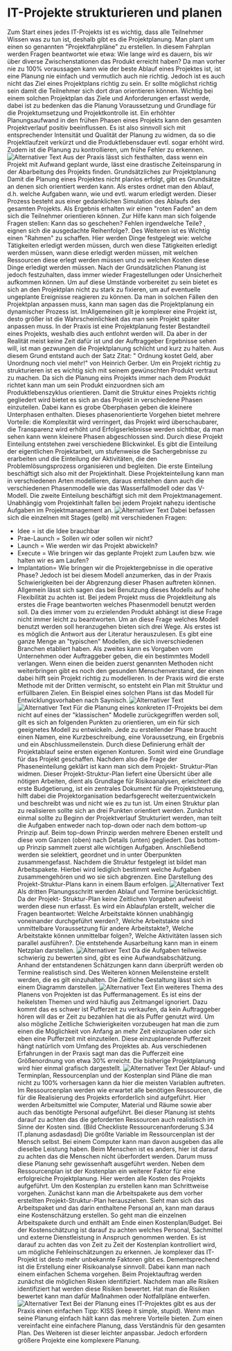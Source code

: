 ﻿# IT-Projekte strukturieren und planen
 
 Zum Start eines jedes IT-Projekts ist es wichtig, dass alle Teilnehmer Wissen was zu tun ist,
deshalb gibt es die Projektplanung.
Man plant um einen so genannten "Projektfahrpläne" zu erstellen. In diesem Fahrplan
werden Fragen beantwortet wie etwa: Wie lange wird es dauern, bis wir über diverse
Zwischenstationen das Produkt erreicht haben? Da man vorher nie zu 100% voraussagen
kann wie der beste Ablauf eines Projektes ist, ist eine Planung nie einfach und vermutlich
auch nie richtig. Jedoch ist es auch nicht das Ziel eines Projektplans richtig zu sein. Er sollte
möglichst richtig sein damit die Teilnehmer sich dort dran orientieren können. Wichtig bei
einem solchen Projektplan das Ziele und Anforderungen erfasst werde, dabei ist zu bedenken
das die Planung Voraussetzung und Grundlage für die Projektumsetzung und
Projektkontrolle ist.
Ein erhöhter Planungsaufwand in den frühen Phasen eines Projekts kann den gesamten
Projektverlauf positiv beeinflussen. Es ist also sinnvoll sich mit entsprechender Intensität
und Qualität der Planung zu widmen, da so die Projektlaufzeit verkürzt und die
Produktlebensdauer evtl. sogar erhöht wird. Zudem ist die Planung zu kontrollieren, um
frühe Fehler zu erkennen.
![Alternativer Text](_images/praplanung/Abbildung_6.1_IT_planen.png)
Aus der Praxis lässt sich festhalten, dass wenn ein Projekt mit Aufwand geplant wurde, lässt
eine drastische Zeiteinsparung in der Abarbeitung des Projekts finden.
Grundsätzliches zur Projektplanung
Damit die Planung eines Projektes nicht planlos erfolgt, gibt es Grundsätze an denen sich orientiert
werden kann.
Als erstes ordnet man den Ablauf, d.h. welche Aufgaben wann, wie und evtl. warum erledigt
werden. Dieser Prozess besteht aus einer gedanklichen Simulation des Ablaufs des gesamten
Projekts. Als Ergebnis erhalten wir einen "roten Faden" an dem sich die Teilnehmer
orientieren können. Zur Hilfe kann man sich folgende Fragen stellen: Kann das so
geschehen? Fehlen irgendwelche Teile? , eignen sich die ausgedachte Reihenfolge?.
Des Weiteren ist es Wichtig einen "Rahmen" zu schaffen. Hier werden Dinge festgelegt wie:
welche Tätigkeiten erledigt werden müssen, durch wen diese Tätigkeiten erledigt werden
müssen, wann diese erledigt werden müssen, mit welchen Ressourcen diese erlegt werden
müssen und zu welchen Kosten diese Dinge erledigt werden müssen.
Nach der Grundsätzlichen Planung ist jedoch festzuhalten, dass immer wieder
Fragestellungen oder Unsicherheit aufkommen können. Um auf diese Umstände vorbereitet
zu sein bietet es sich an den Projektplan nicht zu stark zu fixieren, um auf eventuelle
ungeplante Ereignisse reagieren zu können. Da man in solchen Fällen den Projektplan
anpassen muss, kann man sagen das die Projektplanung ein dynamischer Prozess ist. ImAllgemeinen gilt je komplexer eine Projekt ist, desto größer ist die Wahrscheinlichkeit das
man sein Projekt später anpassen muss.
In der Praxis ist eine Projektplanung fester Bestandteil eines Projekts, weshalb dies auch
entlohnt werden will. Da aber in der Realität meist keine Zeit dafür ist und der Auftraggeber
Ergebnisse sehen will, ist man gezwungen die Projektplanung schlicht und kurz zu halten.
Aus diesem Grund entstand auch der Satz Zitat: " Ordnung kostet Geld, aber Unordnung
noch viel mehr!" von Heinrich Gerber.
Um ein Projekt richtig zu strukturieren ist es wichtig sich mit seinem gewünschten Produkt
vertraut zu machen. Da sich die Planung eins Projekts immer nach dem Produkt richtet kann
man um sein Produkt einzuordnen sich am Produktlebenszyklus orientieren.
Damit die Struktur eines Projekts richtig gegliedert wird bietet es sich an das Projekt in
verschiedene Phasen einzuteilen. Dabei kann es grobe Oberphasen geben die kleinere
Unterphasen enthalten. Dieses phasenorientierte Vorgehen bietet mehrere Vorteile: die
Komplexität wird verringert, das Projekt wird überschaubarer, die Transparenz wird erhöht
und Erfolgserlebnisse werden sichtbar, da man sehen kann wenn kleinere Phasen
abgeschlossen sind.
Durch diese Projekt Einteilung entstehen zwei verschiedene Blickwinkel. Es gibt die
Einteilung der eigentlichen Projektarbeit, um stufenweise die Sachergebnisse zu erarbeiten
und die Einteilung der Aktivitäten, die den Problemlösungsprozess organisieren und
begleiten. Die erste Einteilung beschäftigt sich also mit der Projektinhalt. Diese
Projekteinteilung kann man in verschiedenen Arten modellieren, daraus entstehen dann auch
die verschiedenen Phasenmodelle wie das Wasserfallmodell oder das V-Modell. Die zweite
Einteilung beschäftigt sich mit dem Projektmanagement. Unabhängig vom Projektinhalt
fallen bei jedem Projekt nahezu identische Aufgaben im Projektmanagement an.
![Alternativer Text](_images/praplanung/Abbildung_6.3_IT_planen.png)
Dabei befassen sich die einzelnen mit Stages (gelb) mit verschiedenen Fragen:
- Idee = ist die Idee brauchbar
- Prae-Launch = Sollen wir oder sollen wir nicht?
- Launch = Wie werden wir das Projekt abwickeln?
- Execute = Wie bringen wir das geplante Projekt zum Laufen bzw. wie halten wir es am
Laufen?
- Implantation= Wie bringen wir die Projektergebnisse in die operative Phase?
Jedoch ist bei diesem Modell anzumerken, das in der Praxis Schwierigkeiten bei der
Abgrenzung dieser Phasen auftreten können. Allgemein lässt sich sagen das bei Benutzung
dieses Modells auf hohe Flexibilität zu achten ist.
Bei jedem Projekt muss die Projektleitung als erstes die Frage beantworten welches
Phasenmodell benutzt werden soll. Da dies immer vom zu erzielenden Produkt abhängt ist
diese Frage nicht immer leicht zu beantworten. Um an diese Frage welches Modell benutzt
werden soll heranzugehen bieten sich drei Wege. Als erstes ist es möglich die Antwort aus
der Literatur herauszulesen. Es gibt eine ganze Menge an "typischen" Modellen, die sich inverschiedenen Branchen etabliert haben. Als zweites kann es Vorgaben vom Unternehmen
oder Auftraggeber geben, die ein bestimmtes Modell verlangen. Wenn einen die beiden
zuerst genannten Methoden nicht weiterbringen gibt es noch den gesunden
Menschenverstand, der einen dabei hilft sein Projekt richtig zu modellieren. In der Praxis
wird die erste Methode mit der Dritten vermischt, so entsteht ein Plan mit Struktur und
erfüllbaren Zielen. Ein Beispiel eines solchen Plans ist das Modell für
Entwicklungsvorhaben nach Saynisch.
![Alternativer Text](_images/praplanung/Tabelle_6.1_IT_planen_1)
![Alternativer Text](_images/praplanung/Tabelle_6.1_IT_planen_2)
Für die Planung eines konkreten IT-Projekts bei dem nicht auf eines der "klassischen"
Modelle zurückgegriffen werden soll, gilt es sich an folgenden Punkten zu orientieren, um
ein für sich geeignetes Modell zu entwickeln. Jede zu erstellender Phase braucht einen
Namen, eine Kurzbeschreibung, eine Voraussetzung, ein Ergebnis und ein
Abschlussmeilenstein. Durch diese Definierung erhält der Projektablauf seine ersten eigenen
Konturen. Somit wird eine Grundlage für das Projekt geschaffen.
Nachdem also die Frage der Phaseneinteilung geklärt ist kann man sich dem Projekt-
Struktur-Plan widmen. Dieser Projekt-Struktur-Plan liefert eine Übersicht über alle nötigen
Arbeiten, dient als Grundlage für Risikoanalysen, erleichtert die erste Budgetierung, ist ein
zentrales Dokument für die Projektsteuerung, hilft dabei die Projektorganisation
bedarfsgerecht weiterzuentwickeln und beschreibt was und nicht wie es zu tun ist. Um einen
Struktur plan zu realisieren sollte sich an drei Punkten orientiert werden. Zunächst einmal
sollte zu Beginn der Projektverlauf Strukturiert werden, man teilt die Aufgaben entweder
nach top-down oder nach dem bottom-up Prinzip auf. Beim top-down Prinzip werden
mehrere Ebenen erstellt und diese vom Ganzen (oben) nach Details (unten) gegliedert. Das
bottom-up Prinzip sammelt zuerst alle wichtigen Aufgaben. Anschließend werden sie
selektiert, geordnet und in unter Oberpunkten zusammengefasst.
Nachdem die Struktur festgelegt ist bildet man Arbeitspakete. Hierbei wird lediglich
bestimmt welche Aufgaben zusammengehören und wo sie sich abgrenzen. Eine Darstellung
des Projekt-Struktur-Plans kann in einem Baum erfolgen.
![Alternativer Text](_images/praplanung/Abbildung_6.9_IT_planen.png)
Als dritten Planungsschritt werden Ablauf und Termine berücksichtigt. Da der Projekt-
Struktur-Plan keine Zeitlichen Vorgaben aufweist werden diese nun erfasst. Es wird ein
Ablaufplan erstellt, welcher die Fragen beantwortet: Welche Arbeitstakte können
unabhängig voneinander durchgeführt werden?, Welche Arbeitstakte sind unmittelbare
Voraussetzung für andere Arbeitstakte?, Welche Arbeitstakte können unmittelbar folgen?,
Welche Aktivitäten lassen sich parallel ausführen?. Die entstehende Ausarbeitung kann man
in einem Netzplan darstellen.
![Alternativer Text](_images/praplanung/Abbildung_6.11_IT_planen.png)
Da die Aufgaben teilweise schwierig zu bewerten sind, gibt es eine Aufwandsabschätzung.
Anhand der entstandenen Schätzungen kann dann überprüft werden ob Termine realistisch
sind. Des Weiteren können Meilensteine erstellt werden, die es gilt einzuhalten. Die Zeitliche
Gestaltung lässt sich in einem Diagramm darstellen.
![Alternativer Text](_images/praplanung/Abbildung_6.14_IT_planen.png)
Ein weiteres Thema des Planens von Projekten ist das Puffermanagement. Es ist eins der
heikelsten Themen und wird häufig aus Zeitmangel ignoriert. Dazu kommt das es schwer ist
Pufferzeit zu verkaufen, da kein Auftraggeber hören will das er Zeit zu bezahlen hat die als
Puffer genutzt wird. Um also mögliche Zeitliche Schwierigkeiten vorzubeugen hat man die
zum einen die Möglichkeit von Anfang an mehr Zeit einzuplanen oder sich eben eine
Pufferzeit mit einzuteilen. Diese einzuplanende Pufferzeit hängt natürlich vom Umfang des
Projektes ab. Aus verschiedenen Erfahrungen in der Praxis sagt man das die Pufferzeit eine
Größenordnung von etwa 30% erreicht.
Die bisherige Projektplanung wird hier einmal grafisch dargestellt.
![Alternativer Text](_images/praplanung/Abbildung_6.16_IT_planen.png)
Der Ablauf- und Terminplan, Ressourcenplan und der Kostenplan sind Pläne die man nicht
zu 100% vorhersagen kann da hier die meisten Variablen auftreten. Im Ressourcenplan
werden wie erwartet alle benötigen Ressourcen, die für die Realisierung des Projekts
erforderlich sind aufgeführt. Hier werden Arbeitsmittel wie Computer, Material und Räume
sowie aber auch das benötigte Personal aufgeführt. Bei dieser Planung ist stehts darauf zu
achten das die geforderten Ressourcen auch realistisch im Sinne der Kosten sind.
(Bild Checkliste Ressourcenanforderung S.34 IT.planung asdasdasd)
Die größte Variable im Ressourcenplan ist der Mensch selbst. Bei einem Computer kann
man davon ausgeben das alle dieselbe Leistung haben. Beim Menschen ist es anders, hier ist
darauf zu achten das die Menschen nicht überfordert werden. Darum muss diese Planung
sehr gewissenhaft ausgeführt werden.
Neben dem Ressourcenplan ist der Kostenplan ein weiterer Faktor für eine erfolgreiche
Projektplanung. Hier werden alle Kosten des Projekts aufgeführt. Um den Kostenplan zu
erstellen kann man Schrittweise vorgehen. Zunächst kann man die Arbeitspakete aus dem
vorher erstellten Projekt-Struktur-Plan herausziehen. Sieht man sich das Arbeitspaket und
das darin enthaltene Personal an, kann man daraus eine Kostenschätzung erstellen. So geht
man die einzelnen Arbeitspakete durch und enthält am Ende einen Kostenplan/Budget. Bei
der Kostenschätzung ist darauf zu achten welches Personal, Sachmittel und externe
Dienstleistung in Anspruch genommen werden. Es ist darauf zu achten das von Zeit zu Zeit
der Kostenplan kontrolliert wird, um mögliche Fehleinschätzungen zu erkennen.
Je komplexer das IT-Projekt ist desto mehr unbekannte Faktoren gibt es. Dementsprechend
ist die Erstellung einer Risikoanalyse sinnvoll. Dabei kann man nach einem einfachen
Schema vorgehen. Beim Projektauftrag werden zunächst die möglichen Risken identifiziert.
Nachdem man alle Risiken identifiziert hat werden diese Risiken bewertet. Hat man die
Risiken bewertet kann man dafür Maßnahmen oder Notfallpläne entwerfen.
![Alternativer Text](_images/praplanung/Abbildung_6.22_IT_planung.png)
Bei der Planung eines IT-Projektes gibt es aus der Praxis einen einfachen Tipp: KISS (keep it
simple, stupid). Wenn man seine Planung einfach hält kann das mehrere Vorteile bieten.
Zum einen vereinfacht eine einfachere Planung, dass Verständnis für den gesamten Plan. Des
Weiteren ist dieser leichter anpassbar. Jedoch erfordern größere Projekte eine komplexere
Planung.
